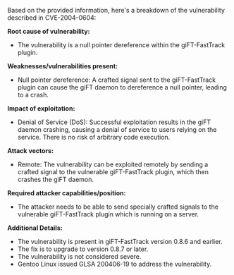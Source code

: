 Based on the provided information, here's a breakdown of the vulnerability described in CVE-2004-0604:

**Root cause of vulnerability:**
- The vulnerability is a null pointer dereference within the giFT-FastTrack plugin.

**Weaknesses/vulnerabilities present:**
- Null pointer dereference: A crafted signal sent to the giFT-FastTrack plugin can cause the giFT daemon to dereference a null pointer, leading to a crash.

**Impact of exploitation:**
- Denial of Service (DoS): Successful exploitation results in the giFT daemon crashing, causing a denial of service to users relying on the service. There is no risk of arbitrary code execution.

**Attack vectors:**
- Remote: The vulnerability can be exploited remotely by sending a crafted signal to the vulnerable giFT-FastTrack plugin, which then crashes the giFT daemon.

**Required attacker capabilities/position:**
- The attacker needs to be able to send specially crafted signals to the vulnerable giFT-FastTrack plugin which is running on a server.

**Additional Details:**
- The vulnerability is present in giFT-FastTrack version 0.8.6 and earlier.
- The fix is to upgrade to version 0.8.7 or later.
- The vulnerability is not considered severe.
- Gentoo Linux issued GLSA 200406-19 to address the vulnerability.